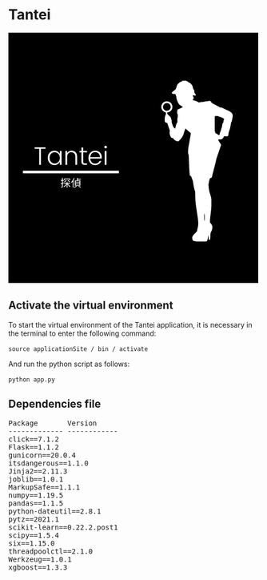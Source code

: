 # Tantei

![tantei-logo](./static/img/tantei-logo.png)


## Activate the virtual environment

To start the virtual environment of the Tantei application, it is necessary in the terminal to enter the following command:

```
source applicationSite / bin / activate
```

And run the python script as follows:

```
python app.py
```

## Dependencies file

<pre>Package       Version
------------- ------------
click==7.1.2
Flask==1.1.2
gunicorn==20.0.4
itsdangerous==1.1.0
Jinja2==2.11.3
joblib==1.0.1
MarkupSafe==1.1.1
numpy==1.19.5
pandas==1.1.5
python-dateutil==2.8.1
pytz==2021.1
scikit-learn==0.22.2.post1
scipy==1.5.4
six==1.15.0
threadpoolctl==2.1.0
Werkzeug==1.0.1
xgboost==1.3.3
</pre>